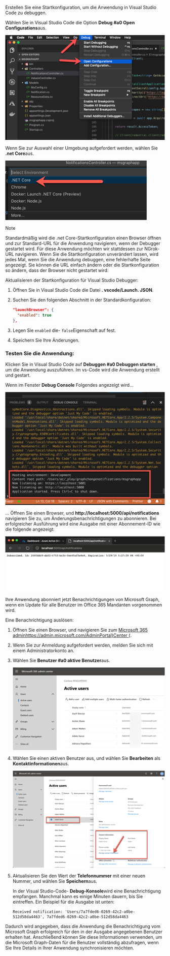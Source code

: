 <!-- markdownlint-disable MD002 MD041 -->

Erstellen Sie eine Startkonfiguration, um die Anwendung in Visual Studio Code zu debuggen.

Wählen Sie in Visual Studio Code die Option **Debug #a0 Open Configurations**aus.

  ![Screencast von vs-Code zum Öffnen von Startkonfigurationen](./images/vscode-debugapp-01.png)

Wenn Sie zur Auswahl einer Umgebung aufgefordert werden, wählen Sie **.net Core**aus.

  ![Screencast von vs-Code erstellen einer Startkonfiguration für .net Core](./images/vscode-debugapp-02.png)

> [!NOTE]
> Standardmäßig wird die .net Core-Startkonfiguration einen Browser öffnen und zur Standard-URL für die Anwendung navigieren, wenn der Debugger gestartet wird. Für diese Anwendung möchten wir stattdessen zur NGrok-URL navigieren. Wenn Sie die Startkonfiguration unverändert lassen, wird jedes Mal, wenn Sie die Anwendung debuggen, eine fehlerhafte Seite angezeigt. Sie können die URL einfach ändern oder die Startkonfiguration so ändern, dass der Browser nicht gestartet wird:

Aktualisieren der Startkonfiguration für Visual Studio Debugger:

  1. Öffnen Sie in Visual Studio Code die Datei **. vscode/Launch. JSON**.
  1. Suchen Sie den folgenden Abschnitt in der Standardkonfiguration:

      ```json
      "launchBrowser": {
        "enabled": true
      },
      ```

  1. Legen Sie `enabled` die- `false`Eigenschaft auf fest.
  1. Speichern Sie Ihre Änderungen.

### <a name="test-the-application"></a>Testen Sie die Anwendung:

Klicken Sie in Visual Studio Code auf **Debuggen #a0 Debuggen starten** , um die Anwendung auszuführen. Im vs-Code wird die Anwendung erstellt und gestart.

Wenn im Fenster **Debug Console** Folgendes angezeigt wird...

![Screenshot der vs-Code-Debug-Konsole](./images/vscode-debugapp-03.png)

... Öffnen Sie einen Browser, und **http://localhost:5000/api/notifications** navigieren Sie zu, um Änderungsbenachrichtigungen zu abonnieren. Bei erfolgreicher Ausführung wird eine Ausgabe mit einer Abonnement-ID wie die folgende angezeigt:

![Screenshot eines erfolgreichen Abonnements](./images/vscode-debugapp-04.png)

Ihre Anwendung abonniert jetzt Benachrichtigungen von Microsoft Graph, wenn ein Update für alle Benutzer im Office 365 Mandanten vorgenommen wird.

Eine Benachrichtigung auslösen:

1. Öffnen Sie einen Browser, und navigieren Sie zum [Microsoft 365 adminhttps://admin.microsoft.com/AdminPortal)Center (](https://admin.microsoft.com/AdminPortal).
1. Wenn Sie zur Anmeldung aufgefordert werden, melden Sie sich mit einem Administratorkonto an.
1. Wählen Sie **Benutzer #a0 aktive Benutzer**aus.

    ![Screenshot des Microsoft 365 Admin Center](./images/vscode-debugapp-05.png)

1. Wählen Sie einen aktiven Benutzer aus, und wählen Sie **Bearbeiten** als **Kontaktinformationen**aus.

    ![Screenshot der Details eines Benutzers](./images/vscode-debugapp-06.png)

1. Aktualisieren Sie den Wert der **Telefonnummer** mit einer neuen Nummer, und wählen Sie **Speichern**aus.

    In der Visual Studio-Code- **Debug-Konsole**wird eine Benachrichtigung empfangen. Manchmal kann es einige Minuten dauern, bis Sie eintreffen. Ein Beispiel für die Ausgabe ist unten:

    ```shell
    Received notification: 'Users/7a7fded6-0269-42c2-a0be-512d58da4463', 7a7fded6-0269-42c2-a0be-512d58da4463
    ```

Dadurch wird angegeben, dass die Anwendung die Benachrichtigung vom Microsoft Graph erfolgreich für den in der Ausgabe angegebenen Benutzer erhalten hat. Anschließend können Sie diese Informationen verwenden, um die Microsoft Graph-Daten für die Benutzer vollständig abzufragen, wenn Sie Ihre Details in Ihrer Anwendung synchronisieren möchten.